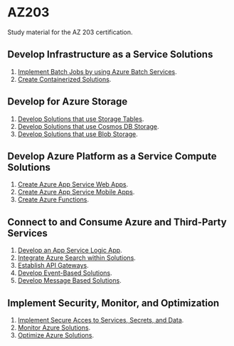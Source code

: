 # AZ203
Study material for the AZ 203 certification.

## Develop Infrastructure as a Service Solutions
1. [Implement Batch Jobs by using Azure Batch Services](iaas/batch.md).
2. [Create Containerized Solutions](iaas/aks.md).

## Develop for Azure Storage
1. [Develop Solutions that use Storage Tables](storage/tables.md).
2. [Develop Solutions that use Cosmos DB Storage](storage/cosmosdb.md).
3. [Develop Solutions that use Blob Storage](storage/blob.md).

## Develop Azure Platform as a Service Compute Solutions
1. [Create Azure App Service Web Apps](paas/webapps.md).
2. [Create Azure App Service Mobile Apps](paas/mobile.md).
3. [Create Azure Functions](paas/functions.md).

## Connect to and Consume Azure and Third-Party Services
1. [Develop an App Service Logic App](thirdparty/logicapp.md).
2. [Integrate Azure Search within Solutions](thirdparty/search.md).
3. [Establish API Gateways](thirdparty/apigateway.md).
4. [Develop Event-Based Solutions](thirdparty/logicapp.md).
5. [Develop Message Based Solutions](thirdparty/logicapp.md).

## Implement Security, Monitor, and Optimization
1. [Implement Secure Acces to Services, Secrets, and Data]().
2. [Monitor Azure Solutions]().
3. [Optimize Azure Solutions]().
